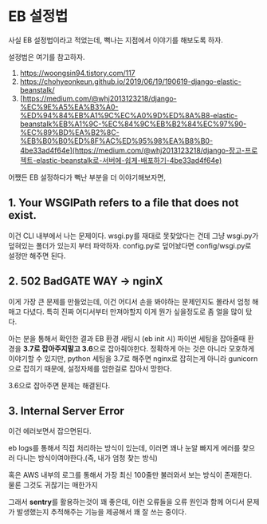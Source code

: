 # EB 설정법

사실 EB 설정법이라고 적었는데, 뻑나는 지점에서 이야기를 해보도록 하자. 

설정법은 여기를 참고하자. 

1. https://woongsin94.tistory.com/117 
2. https://chohyeonkeun.github.io/2019/06/19/190619-django-elastic-beanstalk/
3. [https://medium.com/@whj2013123218/django-%EC%9E%A5%EA%B3%A0-%ED%94%84%EB%A1%9C%EC%A0%9D%ED%8A%B8-elastic-beanstalk%EB%A1%9C-%EC%84%9C%EB%B2%84%EC%97%90-%EC%89%BD%EA%B2%8C-%EB%B0%B0%ED%8F%AC%ED%95%98%EA%B8%B0-4be33ad4f64e](https://medium.com/@whj2013123218/django-장고-프로젝트-elastic-beanstalk로-서버에-쉽게-배포하기-4be33ad4f64e)



어쨌든 EB 설정하다가 뻑난 부분을 더 이야기해보자면, 

## 1. Your WSGIPath refers to a file that does not exist. 

이건 CLI 내부에서 나는 문제이다.  wsgi.py를 재대로 못찾았다는 건데 그냥 wsgi.py가 덮혀있는 폴더가 있는지 부터 파악하자. config.py로 덮어놨다면 config/wsgi.py로 설정만 해주면 된다. 



## 2. 502 BadGATE WAY -> nginX 

이게 가장 큰 문제를 만들었는데, 이건 어디서 손을 봐야하는 문제인지도 몰라서 엄청 해매고 다녔다. 특히 진짜 어디서부터 만져야할지 이게 뭔가 싶을정도로 좀 얼을 많이 탔다.

아는 분을 통해서 확인한 결과 EB 환경 새팅시 (eb init 시) 파이썬 세팅을 잡아줄때 환경을 **3.7로 잡아주지말고 3.6**으로 잡아줘야한다. 정확하게 아는 것은 아니라 모호하게 이야기할 수 있지만, python 세팅을 3.7로 해주면 nginx로 잡히는게 아니라 gunicorn으로 잡히기 때문에, 설정자체를 엄한걸로 잡아서 망한다. 

3.6으로 잡아주면 문제는 해결된다.

## 3.  Internal Server Error

이건 에러보면서 잡으면된다. 

eb logs를 통해서 직접 처리하는 방식이 있는데, 이러면 꽤나 눈알 빠지게 에러를 찾으러 다니는 방식이여야한다.(즉, 내가 엄청 찾는 방식)

혹은  AWS 내부의 로그를 통해서 가장 최신 100줄만 불러와서 보는 방식이 존재한다. 물론 그것도 귀찮기는 매한가지

그래서 **sentry**를 활용하는것이 꽤 좋은데, 이런 오류들을 오류 원인과 함께 어디서 문제가 발생했는지 추적해주는 기능을 제공해서 꽤 잘 쓰는 중이다.
